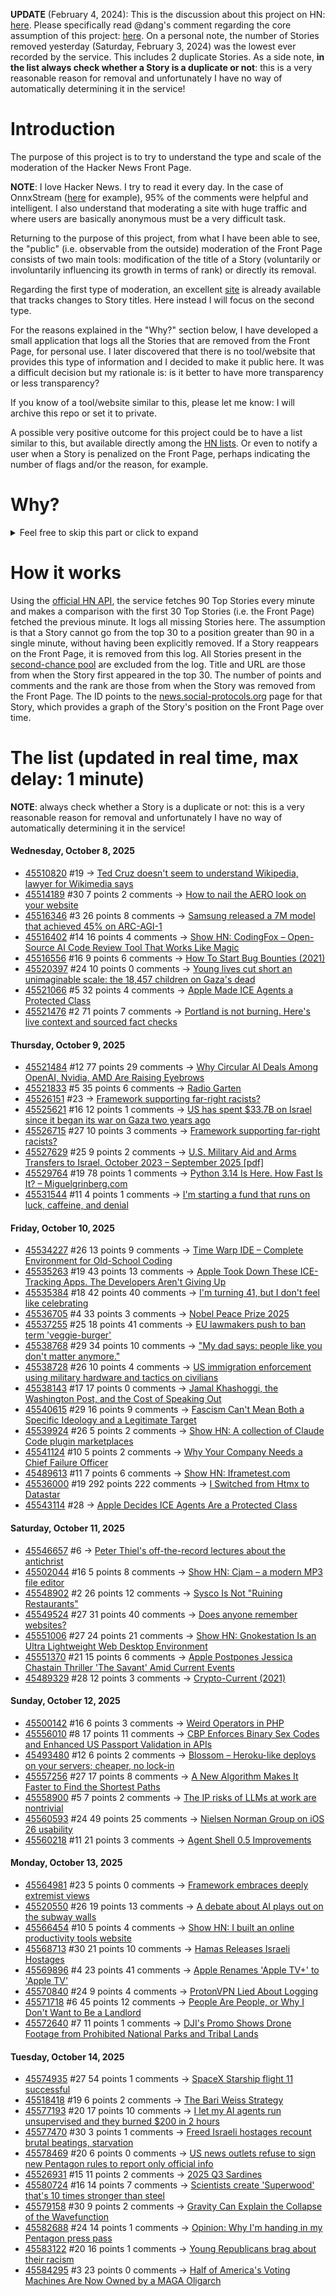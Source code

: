 **UPDATE** (February 4, 2024): This is the discussion about this project on HN: [here](https://news.ycombinator.com/item?id=39230513). Please specifically read @dang's comment regarding the core assumption of this project: [here](https://news.ycombinator.com/item?id=39231537). On a personal note, the number of Stories removed yesterday (Saturday, February 3, 2024) was the lowest ever recorded by the service. This includes 2 duplicate Stories. As a side note, **in the list always check whether a Story is a duplicate or not**: this is a very reasonable reason for removal and unfortunately I have no way of automatically determining it in the service!

# Introduction

The purpose of this project is to try to understand the type and scale of the moderation of the Hacker News Front Page.

**NOTE**: I love Hacker News. I try to read it every day. In the case of OnnxStream ([here](https://news.ycombinator.com/item?id=37752632) for example), 95% of the comments were helpful and intelligent. I also understand that moderating a site with huge traffic and where users are basically anonymous must be a very difficult task.

Returning to the purpose of this project, from what I have been able to see, the "public" (i.e. observable from the outside) moderation of the Front Page consists of two main tools: modification of the title of a Story (voluntarily or involuntarily influencing its growth in terms of rank) or directly its removal.

Regarding the first type of moderation, an excellent [site](https://hackernewstitles.netlify.app/) is already available that tracks changes to Story titles. Here instead I will focus on the second type.

For the reasons explained in the "Why?" section below, I have developed a small application that logs all the Stories that are removed from the Front Page, for personal use. I later discovered that there is no tool/website that provides this type of information and I decided to make it public here. It was a difficult decision but my rationale is: is it better to have more transparency or less transparency?

If you know of a tool/website similar to this, please let me know: I will archive this repo or set it to private.

A possible very positive outcome for this project could be to have a list similar to this, but available directly among the [HN lists](https://news.ycombinator.com/lists). Or even to notify a user when a Story is penalized on the Front Page, perhaps indicating the number of flags and/or the reason, for example.

# Why?

<details>
<summary>Feel free to skip this part or click to expand</summary>

A friend of mine posted two Stories on Hacker News related to OnnxStream (31 days apart), the first related to SDXL Turbo support and the second related to TinyLlama and Mistral 7B support.

In the case of the [first](https://news.ycombinator.com/item?id=38646969), the Story was among the first on the Front Page, until its title was changed from "Stable Diffusion Turbo on a Raspberry Pi Zero 2 generates an image in 29 minutes" to "OnnxStream: Stable Diffusion XL 1.0 Base on a Raspberry Pi Zero 2". This effectively "killed" the Story. One user pointed out that the new title didn't reflect the spirit of the Story (thanks @practice9).

In the case of the [second](https://news.ycombinator.com/item?id=38991145), the Story was in third place on the Front Page, less than an hour after the submission. In this case it was simply removed from the Front Page.

Having discovered this, perplexed, I sent an email to the moderator. @dang, who was very kind and quick in his response, explained to me that the Story had been flagged by users even without being explicitly [flagged], and that he could therefore only hypothesize the causes of the flag. His hypothesis was that (some?) users might be fed up with news related to LLMs.

While I have no reason to doubt Daniel's good faith, it's hard to believe that HN users would be tired of LLM-related news.

So I decided to develop a small console application to determine the frequency of this phenomenon (actually I was also motivated by the prospect of writing some C# code, after more than 2 years of complete abstinence). I subsequently discovered that there were no tools/websites that monitored this specific phenomenon and I therefore decided to make it public here.

</details>

# How it works

Using the [official HN API](https://github.com/HackerNews/API), the service fetches 90 Top Stories every minute and makes a comparison with the first 30 Top Stories (i.e. the Front Page) fetched the previous minute. It logs all missing Stories here. The assumption is that a Story cannot go from the top 30 to a position greater than 90 in a single minute, without having been explicitly removed. If a Story reappears on the Front Page, it is removed from this log. All Stories present in the [second-chance pool](https://news.ycombinator.com/pool) are excluded from the log. Title and URL are those from when the Story first appeared in the top 30. The number of points and comments and the rank are those from when the Story was removed from the Front Page. The ID points to the [news.social-protocols.org](https://news.social-protocols.org) page for that Story, which provides a graph of the Story's position on the Front Page over time.

# The list (updated in real time, max delay: 1 minute)

**NOTE**: always check whether a Story is a duplicate or not: this is a very reasonable reason for removal and unfortunately I have no way of automatically determining it in the service!

#### **Wednesday, October 8, 2025**
<!-- HN:45510820:start -->
* [45510820](https://news.social-protocols.org/stats?id=45510820) #19 -> [Ted Cruz doesn't seem to understand Wikipedia, lawyer for Wikimedia says](https://arstechnica.com/tech-policy/2025/10/wikipedia-rebuts-ted-cruz-attack-says-cruz-just-doesnt-understand-the-site/)<!-- HN:45510820:end --><!-- HN:45514189:start -->
* [45514189](https://news.social-protocols.org/stats?id=45514189) #30 7 points 2 comments -> [How to nail the AERO look on your website](https://frutigeraeroarchive.org/blog/posts/23_07_2025)<!-- HN:45514189:end --><!-- HN:45516346:start -->
* [45516346](https://news.social-protocols.org/stats?id=45516346) #3 26 points 8 comments -> [Samsung released a 7M model that achieved 45% on ARC-AGI-1](https://arxiv.org/abs/2510.04871)<!-- HN:45516346:end --><!-- HN:45516402:start -->
* [45516402](https://news.social-protocols.org/stats?id=45516402) #14 16 points 4 comments -> [Show HN: CodingFox – Open-Source AI Code Review Tool That Works Like Magic](https://github.com/furudo-erika/codingfox)<!-- HN:45516402:end --><!-- HN:45516556:start -->
* [45516556](https://news.social-protocols.org/stats?id=45516556) #16 9 points 6 comments -> [How To Start Bug Bounties (2021)](https://ozguralp.medium.com/how-to-start-bug-bounties-101-how-to-make-a-million-in-4-years-e15ee62d6f4)<!-- HN:45516556:end --><!-- HN:45520397:start -->
* [45520397](https://news.social-protocols.org/stats?id=45520397) #24 10 points 0 comments -> [Young lives cut short an unimaginable scale: the 18,457 children on Gaza's dead](https://www.theguardian.com/world/ng-interactive/2025/oct/08/young-lives-cut-short-on-an-unimaginable-scale-the-18457-children-on-gazas-list-of-war-dead)<!-- HN:45520397:end --><!-- HN:45521066:start -->
* [45521066](https://news.social-protocols.org/stats?id=45521066) #5 32 points 4 comments -> [Apple Made ICE Agents a Protected Class](https://migrantinsider.com/p/scoop-apple-quietly-made-ice-agents)<!-- HN:45521066:end --><!-- HN:45521476:start -->
* [45521476](https://news.social-protocols.org/stats?id=45521476) #2 71 points 7 comments -> [Portland is not burning. Here's live context and sourced fact checks](https://isportlandburning.com/)<!-- HN:45521476:end -->
#### **Thursday, October 9, 2025**
<!-- HN:45521484:start -->
* [45521484](https://news.social-protocols.org/stats?id=45521484) #12 77 points 29 comments -> [Why Circular AI Deals Among OpenAI, Nvidia, AMD Are Raising Eyebrows](https://www.bloomberg.com/news/articles/2025-10-08/the-circular-openai-nvidia-and-amd-deals-raising-fears-of-a-new-tech-bubble)<!-- HN:45521484:end --><!-- HN:45521833:start -->
* [45521833](https://news.social-protocols.org/stats?id=45521833) #5 35 points 6 comments -> [Radio Garten](https://radio.garden/)<!-- HN:45521833:end --><!-- HN:45526151:start -->
* [45526151](https://news.social-protocols.org/stats?id=45526151) #23 -> [Framework supporting far-right racists?](https://community.frame.work/t/framework-supporting-far-right-racists/75986)<!-- HN:45526151:end --><!-- HN:45525621:start -->
* [45525621](https://news.social-protocols.org/stats?id=45525621) #16 12 points 1 comments -> [US has spent $33.7B on Israel since it began its war on Gaza two years ago](https://costsofwar.watson.brown.edu/sites/default/files/2025-10/U.S.-Military-Aid-to-Israel_Hartung_Costs-of-War-Quincy_Oct-7-2025.pdf)<!-- HN:45525621:end --><!-- HN:45526715:start -->
* [45526715](https://news.social-protocols.org/stats?id=45526715) #27 10 points 3 comments -> [Framework supporting far-right racists?](https://community.frame.work/t/framework-supporting-far-right-racists/75986)<!-- HN:45526715:end --><!-- HN:45527629:start -->
* [45527629](https://news.social-protocols.org/stats?id=45527629) #25 9 points 2 comments -> [U.S. Military Aid and Arms Transfers to Israel, October 2023 – September 2025 [pdf]](https://costsofwar.watson.brown.edu/sites/default/files/2025-10/U.S.-Military-Aid-to-Israel_Hartung_Costs-of-War-Quincy_Oct-7-2025.pdf)<!-- HN:45527629:end --><!-- HN:45529764:start -->
* [45529764](https://news.social-protocols.org/stats?id=45529764) #19 78 points 1 comments -> [Python 3.14 Is Here. How Fast Is It? – Miguelgrinberg.com](https://blog.miguelgrinberg.com/post/python-3-14-is-here-how-fast-is-it)<!-- HN:45529764:end --><!-- HN:45531544:start -->
* [45531544](https://news.social-protocols.org/stats?id=45531544) #11 4 points 1 comments -> [I'm starting a fund that runs on luck, caffeine, and denial](https://brain.sanketh.in/share/2UrNabaPQD97)<!-- HN:45531544:end -->
#### **Friday, October 10, 2025**
<!-- HN:45534227:start -->
* [45534227](https://news.social-protocols.org/stats?id=45534227) #26 13 points 9 comments -> [Time Warp IDE – Complete Environment for Old-School Coding](https://github.com/James-HoneyBadger/Time_Warp)<!-- HN:45534227:end --><!-- HN:45535263:start -->
* [45535263](https://news.social-protocols.org/stats?id=45535263) #19 43 points 13 comments -> [Apple Took Down These ICE-Tracking Apps. The Developers Aren't Giving Up](https://www.wired.com/story/apple-took-down-ice-tracking-apps-their-developers-arent-giving-up/)<!-- HN:45535263:end --><!-- HN:45535384:start -->
* [45535384](https://news.social-protocols.org/stats?id=45535384) #18 42 points 40 comments -> [I'm turning 41, but I don't feel like celebrating](https://twitter.com/durov/status/1976420399970701543)<!-- HN:45535384:end --><!-- HN:45536705:start -->
* [45536705](https://news.social-protocols.org/stats?id=45536705) #4 33 points 3 comments -> [Nobel Peace Prize 2025](https://www.nobelprize.org/prizes/peace/2025/machado/facts/)<!-- HN:45536705:end --><!-- HN:45537255:start -->
* [45537255](https://news.social-protocols.org/stats?id=45537255) #25 18 points 41 comments -> [EU lawmakers push to ban term 'veggie-burger'](https://www.reuters.com/business/eu-lawmakers-push-ban-term-veggie-burger-2025-10-08/)<!-- HN:45537255:end --><!-- HN:45538768:start -->
* [45538768](https://news.social-protocols.org/stats?id=45538768) #29 34 points 10 comments -> ["My dad says: people like you don't matter anymore."](https://twitter.com/travisakers/status/1976271447606624314)<!-- HN:45538768:end --><!-- HN:45538728:start -->
* [45538728](https://news.social-protocols.org/stats?id=45538728) #26 10 points 4 comments -> [US immigration enforcement using military hardware and tactics on civilians](https://www.theguardian.com/us-news/2025/oct/10/ice-immigration-agents-military-tactics)<!-- HN:45538728:end --><!-- HN:45538143:start -->
* [45538143](https://news.social-protocols.org/stats?id=45538143) #17 17 points 0 comments -> [Jamal Khashoggi, the Washington Post, and the Cost of Speaking Out](https://karenattiah.substack.com/p/jamal-khashoggi-the-washington-post)<!-- HN:45538143:end --><!-- HN:45540615:start -->
* [45540615](https://news.social-protocols.org/stats?id=45540615) #29 16 points 9 comments -> [Fascism Can't Mean Both a Specific Ideology and a Legitimate Target](https://www.astralcodexten.com/p/fascism-cant-mean-both-a-specific)<!-- HN:45540615:end --><!-- HN:45539924:start -->
* [45539924](https://news.social-protocols.org/stats?id=45539924) #26 5 points 2 comments -> [Show HN: A collection of Claude Code plugin marketplaces](https://claudecodeplugin.org)<!-- HN:45539924:end --><!-- HN:45541124:start -->
* [45541124](https://news.social-protocols.org/stats?id=45541124) #10 5 points 2 comments -> [Why Your Company Needs a Chief Failure Officer](https://brianchristner.io/why-your-company-needs-a-chief-failure-officer/)<!-- HN:45541124:end --><!-- HN:45489613:start -->
* [45489613](https://news.social-protocols.org/stats?id=45489613) #11 7 points 6 comments -> [Show HN: Iframetest.com](https://iframetest.com/)<!-- HN:45489613:end --><!-- HN:45536000:start -->
* [45536000](https://news.social-protocols.org/stats?id=45536000) #19 292 points 222 comments -> [I Switched from Htmx to Datastar](https://everydaysuperpowers.dev/articles/why-i-switched-from-htmx-to-datastar/)<!-- HN:45536000:end --><!-- HN:45543114:start -->
* [45543114](https://news.social-protocols.org/stats?id=45543114) #28 -> [Apple Decides ICE Agents Are a Protected Class](https://www.techdirt.com/2025/10/10/apple-decides-ice-agents-are-a-protected-class-because-apparently-government-accountability-is-now-hate-speech/)<!-- HN:45543114:end -->
#### **Saturday, October 11, 2025**
<!-- HN:45546657:start -->
* [45546657](https://news.social-protocols.org/stats?id=45546657) #6 -> [Peter Thiel's off-the-record lectures about the antichrist](https://www.theguardian.com/us-news/2025/oct/10/peter-thiel-lectures-antichrist)<!-- HN:45546657:end --><!-- HN:45502044:start -->
* [45502044](https://news.social-protocols.org/stats?id=45502044) #16 5 points 8 comments -> [Show HN: Cjam – a modern MP3 file editor](https://github.com/cutandjoin/Cjam/releases/tag/v2230)<!-- HN:45502044:end --><!-- HN:45548902:start -->
* [45548902](https://news.social-protocols.org/stats?id=45548902) #2 26 points 12 comments -> [Sysco Is Not "Ruining Restaurants"](https://liamrosen.com/2025/10/10/no-sysco-is-not-ruining-restaurants/)<!-- HN:45548902:end --><!-- HN:45549524:start -->
* [45549524](https://news.social-protocols.org/stats?id=45549524) #27 31 points 40 comments -> [Does anyone remember websites?](http://tttthis.com/rememberwebsites.php/)<!-- HN:45549524:end --><!-- HN:45551006:start -->
* [45551006](https://news.social-protocols.org/stats?id=45551006) #27 24 points 21 comments -> [Show HN: Gnokestation Is an Ultra Lightweight Web Desktop Environment](https://gnokestation.netlify.app)<!-- HN:45551006:end --><!-- HN:45551370:start -->
* [45551370](https://news.social-protocols.org/stats?id=45551370) #21 15 points 6 comments -> [Apple Postpones Jessica Chastain Thriller 'The Savant' Amid Current Events](https://deadline.com/2025/09/the-savant-jessica-chastain-postponed-apple-1236553658/)<!-- HN:45551370:end --><!-- HN:45489329:start -->
* [45489329](https://news.social-protocols.org/stats?id=45489329) #28 12 points 3 comments -> [Crypto-Current (2021)](https://zerophilosophy.substack.com/p/crypto-current)<!-- HN:45489329:end -->
#### **Sunday, October 12, 2025**<!-- HN:45500142:start -->
* [45500142](https://news.social-protocols.org/stats?id=45500142) #16 6 points 3 comments -> [Weird Operators in PHP](https://www.exakat.io/weird-operators-in-php/)<!-- HN:45500142:end --><!-- HN:45556010:start -->
* [45556010](https://news.social-protocols.org/stats?id=45556010) #8 17 points 11 comments -> [CBP Enforces Binary Sex Codes and Enhanced US Passport Validation in APIs](https://www.gtlaw-insidebusinessimmigration.com/u-s-customs-and-border-protection-cbp/cbp-enforces-binary-sex-codes-and-enhanced-us-passport-validation-in-apis/)<!-- HN:45556010:end --><!-- HN:45493480:start -->
* [45493480](https://news.social-protocols.org/stats?id=45493480) #12 6 points 2 comments -> [Blossom – Heroku-like deploys on your servers; cheaper, no lock-in](https://www.blossom88.com)<!-- HN:45493480:end --><!-- HN:45557256:start -->
* [45557256](https://news.social-protocols.org/stats?id=45557256) #27 17 points 8 comments -> [A New Algorithm Makes It Faster to Find the Shortest Paths](https://www.wired.com/story/new-method-is-the-fastest-way-to-find-the-best-routes/)<!-- HN:45557256:end --><!-- HN:45558900:start -->
* [45558900](https://news.social-protocols.org/stats?id=45558900) #5 7 points 2 comments -> [The IP risks of LLMs at work are nontrivial](https://www.augmentedswe.com/p/how-to-use-ai-written-code-in-without)<!-- HN:45558900:end --><!-- HN:45560593:start -->
* [45560593](https://news.social-protocols.org/stats?id=45560593) #24 49 points 25 comments -> [Nielsen Norman Group on iOS 26 usability](https://anderegg.ca/2025/10/12/nielsen-norman-group-on-ios-26-usability)<!-- HN:45560593:end --><!-- HN:45560218:start -->
* [45560218](https://news.social-protocols.org/stats?id=45560218) #11 21 points 3 comments -> [Agent Shell 0.5 Improvements](https://xenodium.com/agent-shell-0-5-improvements)<!-- HN:45560218:end -->
#### **Monday, October 13, 2025**
<!-- HN:45564981:start -->
* [45564981](https://news.social-protocols.org/stats?id=45564981) #23 5 points 0 comments -> [Framework embraces deeply extremist views](https://www.osnews.com/story/143520/in-bizarre-move-framework-embraces-deeply-extremist-views/)<!-- HN:45564981:end --><!-- HN:45520550:start -->
* [45520550](https://news.social-protocols.org/stats?id=45520550) #26 19 points 13 comments -> [A debate about AI plays out on the subway walls](https://www.nytimes.com/2025/10/07/style/friend-ai-subway-ads-new-york.html)<!-- HN:45520550:end --><!-- HN:45566454:start -->
* [45566454](https://news.social-protocols.org/stats?id=45566454) #10 5 points 4 comments -> [Show HN: I built an online productivity tools website](https://onlinenotep.ad)<!-- HN:45566454:end --><!-- HN:45568713:start -->
* [45568713](https://news.social-protocols.org/stats?id=45568713) #30 21 points 10 comments -> [Hamas Releases Israeli Hostages](https://www.npr.org/2025/10/13/g-s1-93207/hamas-releasing-israeli-hostages)<!-- HN:45568713:end --><!-- HN:45569896:start -->
* [45569896](https://news.social-protocols.org/stats?id=45569896) #4 23 points 41 comments -> [Apple Renames 'Apple TV+' to 'Apple TV'](https://www.apple.com/tv-pr/news/2025/10/apple-original-films-blockbuster-feature-f1-the-movie-from-joseph-kosinski-to-make-global-streaming-debut-on-friday-december-12-2025/)<!-- HN:45569896:end --><!-- HN:45570840:start -->
* [45570840](https://news.social-protocols.org/stats?id=45570840) #24 9 points 4 comments -> [ProtonVPN Lied About Logging](https://vp.net/l/en-US/blog/ProtonVPN-Lied-About-Logging)<!-- HN:45570840:end --><!-- HN:45571718:start -->
* [45571718](https://news.social-protocols.org/stats?id=45571718) #6 45 points 12 comments -> [People Are People, or Why I Don't Want to Be a Landlord](https://oddevan.com/2025/10/13/people-are-people-or-why.html)<!-- HN:45571718:end --><!-- HN:45572640:start -->
* [45572640](https://news.social-protocols.org/stats?id=45572640) #7 11 points 1 comments -> [DJI's Promo Shows Drone Footage from Prohibited National Parks and Tribal Lands](https://dronexl.co/2025/10/12/dji-mavic-4-pro-drone-footage-prohibited-national-parks/)<!-- HN:45572640:end -->
#### **Tuesday, October 14, 2025**
<!-- HN:45574935:start -->
* [45574935](https://news.social-protocols.org/stats?id=45574935) #27 54 points 1 comments -> [SpaceX Starship flight 11 successful](https://twitter.com/SpaceX/status/1977895039318864296)<!-- HN:45574935:end --><!-- HN:45518418:start -->
* [45518418](https://news.social-protocols.org/stats?id=45518418) #19 6 points 2 comments -> [The Bari Weiss Strategy](https://letter.otherlife.co/p/bari)<!-- HN:45518418:end --><!-- HN:45577193:start -->
* [45577193](https://news.social-protocols.org/stats?id=45577193) #20 17 points 10 comments -> [I let my AI agents run unsupervised and they burned $200 in 2 hours](https://blog.justcopy.ai/p/i-let-my-ai-agents-run-unsupervised)<!-- HN:45577193:end --><!-- HN:45577470:start -->
* [45577470](https://news.social-protocols.org/stats?id=45577470) #30 3 points 1 comments -> [Freed Israeli hostages recount brutal beatings, starvation](https://nypost.com/2025/10/14/world-news/freed-israeli-hostages-recount-brutal-beatings-starvation-and-years-underground-in-hamas-captivity/)<!-- HN:45577470:end --><!-- HN:45578469:start -->
* [45578469](https://news.social-protocols.org/stats?id=45578469) #20 6 points 0 comments -> [US news outlets refuse to sign new Pentagon rules to report only official info](https://www.theguardian.com/us-news/2025/oct/13/defense-department-media-news-rules)<!-- HN:45578469:end --><!-- HN:45526931:start -->
* [45526931](https://news.social-protocols.org/stats?id=45526931) #15 11 points 2 comments -> [2025 Q3 Sardines](https://draftcorgi.substack.com/p/2025-q3-recommendations)<!-- HN:45526931:end --><!-- HN:45580724:start -->
* [45580724](https://news.social-protocols.org/stats?id=45580724) #16 14 points 7 comments -> [Scientists create 'Superwood' that's 10 times stronger than steel](https://www.cnn.com/science/superwood-10-times-stronger-than-steel-spc)<!-- HN:45580724:end --><!-- HN:45579158:start -->
* [45579158](https://news.social-protocols.org/stats?id=45579158) #30 9 points 2 comments -> [Gravity Can Explain the Collapse of the Wavefunction](https://arxiv.org/abs/2510.11037)<!-- HN:45579158:end --><!-- HN:45582688:start -->
* [45582688](https://news.social-protocols.org/stats?id=45582688) #24 14 points 1 comments -> [Opinion: Why I'm handing in my Pentagon press pass](https://www.npr.org/2025/10/14/g-s1-93297/pentagon-reporter-opinion-press-policy)<!-- HN:45582688:end --><!-- HN:45583122:start -->
* [45583122](https://news.social-protocols.org/stats?id=45583122) #20 16 points 1 comments -> [Young Republicans brag about their racism](https://www.politico.com/news/2025/10/14/private-chat-among-young-gop-club-members-00592146)<!-- HN:45583122:end --><!-- HN:45584295:start -->
* [45584295](https://news.social-protocols.org/stats?id=45584295) #3 23 points 0 comments -> [Half of America's Voting Machines Are Now Owned by a MAGA Oligarch](https://dissentinbloom.substack.com/p/half-of-americas-voting-machines)<!-- HN:45584295:end -->